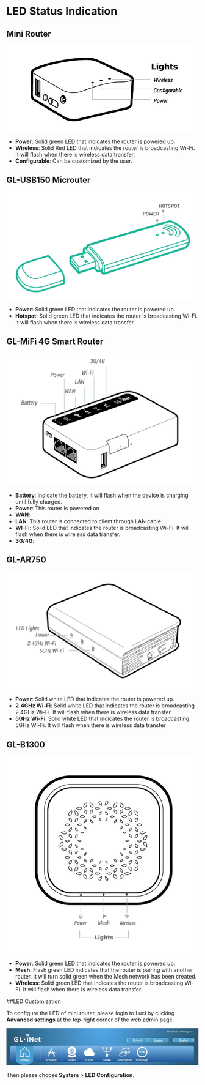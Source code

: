 # LED Status Indication



## Mini Router

![](src/led/mini_led.jpg)

- **Power**: Solid green LED that indicates the router is powered up.
- **Wireless**:  Solid Red LED that indicates the router is broadcasting Wi-Fi. It will flash when there is wireless data transfer.
- **Configurable**: Can be customized by the user.






## GL-USB150 Microuter

![](src/led/microuter.jpg)

- **Power**: Solid green LED that indicates the router is powered up.
- **Hotspot**:  Solid green LED that indicates the router is broadcasting Wi-Fi. It will flash when there is wireless data transfer.






## GL-MiFi 4G Smart Router

  ![mini LED](src/led/mifi.jpg)

- **Battery**: Indicate the battery, it will flash when the device is charging until fully charged.
- **Power**: This router is powered on
- **WAN**: 
- **LAN**: This router is connected to client through LAN cable
- **WI-Fi**: Solid LED that indicates the router is broadcasting Wi-Fi. It will flash when there is wireless data transfer.
- **3G/4G**:






## GL-AR750 

  ![](src/led/ar750.jpg)

- **Power**: Solid white LED that indicates the router is powered up.
- **2.4GHz Wi-Fi**: Solid white LED that indicates the router is broadcasting 2.4GHz Wi-Fi. It will flash when there is wireless data transfer
- **5GHz Wi-Fi**: Solid white LED that indicates the router is broadcasting 5GHz Wi-Fi. It will flash when there is wireless data transfer






## GL-B1300

  ![](src/led/b1300.jpg)

- **Power**: Solid green LED that indicates the router is powered up.
- **Mesh**: Flash green LED indicates that the router is pairing with another router. It will turn solid green when the Mesh network has been created.
- **Wireless**: Solid green LED that indicates the router is broadcasting Wi-Fi. It will flash when there is wireless data transfer.








##LED Customization

To configure the LED of mini router, please login to Luci by clicking **Advanced settings** at the top-right corner of the web admin page. 

![](src/led/advanced_settings.jpg)



Then please choose **System** > **LED Configuration**.


